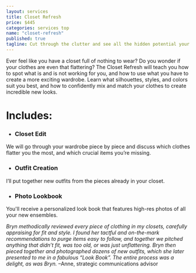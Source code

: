 ```yaml
---
layout: services
title: Closet Refresh
price: $445
categories: services top
name: "closet-refresh"
published: true
tagline: Cut through the clutter and see all the hidden potential your wardrobe has to offer. 
---
```


Ever feel like you have a closet full of nothing to wear? Do you wonder if your clothes are even that flattering? The Closet Refresh will teach you how to spot what is and is not working for you, and how to use what you have to create a more exciting wardrobe. Learn what silhouettes, styles, and colors suit you best, and how to confidently mix and match your clothes to create incredible new looks.
 
# Includes:
 
- ### Closet Edit
We will go through your wardrobe piece by piece and discuss which clothes flatter you the most, and which crucial items you’re missing.
 
- ### Outfit Creation
I’ll put together new outfits from the pieces already in your closet.
 
- ### Photo Lookbook
You'll receive a personalized look book that features high-res photos of all your new ensembles. 
 
 
*Bryn methodically reviewed every piece of clothing in my closets, carefully appraising for fit and style. I found her tactful and on-the-mark recommendations to purge items easy to follow, and together we pitched anything that didn’t fit, was too old, or was just unflattering.  Bryn then pieced together and photographed dozens of new outfits, which she later presented to me in a fabulous “Look Book”. The entire process was a delight, as was Bryn.* –Anne, strategic communications advisor